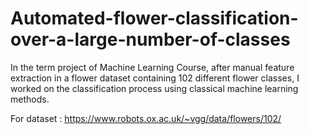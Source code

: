 # Automated-flower-classification-over-a-large-number-of-classes

In the term project of Machine Learning Course, after manual feature extraction in a flower dataset containing 102 different flower classes, I worked on the classification process using classical machine learning methods.

For dataset : https://www.robots.ox.ac.uk/~vgg/data/flowers/102/
